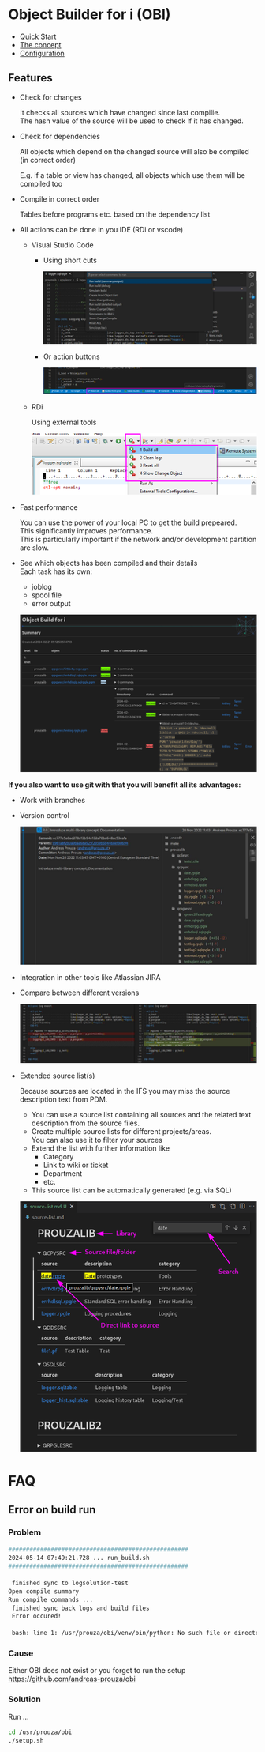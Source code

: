 # Object Builder for i (OBI)

* [Quick Start](/docs/pages/quick_start.md)
* [The concept](/docs/pages/concept.md)
* [Configuration](/docs/pages/configuration.md)



## Features

* Check for changes
  
  It checks all sources which have changed since last compilie.  
  The hash value of the source will be used to check if it has changed.
  
* Check for dependencies
  
  All objects which depend on the changed source will also be compiled (in correct order)

  E.g. if a table or view has changed, all objects which use them will be compiled too

* Compile in correct order
  
  Tables before programs etc. based on the dependency list

* All actions can be done in you IDE (RDi or vscode)  
  * Visual Studio Code
    * Using short cuts

      ![run-command-2.jpg](docs/img/run-command-2.jpg)
  
    * Or action buttons

      ![vscode-actions.jpg](docs/img/vscode-actions.png)

  * RDi

    Using external tools

    ![rdi-actions.jpg](docs/img/rdi-actions.png)

* Fast performance

  You can use the power of your local PC to get the build prepeared.<br/>
  This significantly improves performance.<br/>
  This is particularly important if the network and/or development partition are slow.

* See which objects has been compiled and their details  
  Each task has its own:
  
  * joblog
  * spool file
  * error output
  
  ![compile-overview](/docs/img/compile-overview.png)


**If you also want to use git with that you will benefit all its advantages:**

* Work with branches
* Version control

  ![git-commit](docs/img/git-commit.jpg)

* Integration in other tools like Atlassian JIRA
* Compare between different versions

  ![git-compare](docs/img/git-compare.jpg)

* Extended source list(s)  
  
  Because sources are located in the IFS you may miss the source description text from PDM.

  * You can use a source list containing all sources and the related text description from the source files.
  * Create multiple source lists for different projects/areas.  
    You can also use it to filter your sources
  * Extend the list with further information like
    * Category
    * Link to wiki or ticket
    * Department
    * etc.
  * This source list can be automatically generated (e.g. via SQL)

  ![source-list](docs/img/source-list.png)


# FAQ

## Error on build run

### Problem

```sh
###################################################  
2024-05-14 07:49:21.728 ... run_build.sh 
################################################### 

 finished sync to logsolution-test 
Open compile summary
Run compile commands ...
 finished sync back logs and build files 
 Error occured! 

 bash: line 1: /usr/prouza/obi/venv/bin/python: No such file or directory 
```

### Cause

Either OBI does not exist or you forget to run the setup  
https://github.com/andreas-prouza/obi

### Solution

Run ...
```sh
cd /usr/prouza/obi
./setup.sh
```